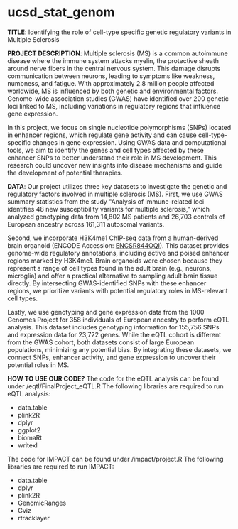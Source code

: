 # ucsd_stat_genom

**TITLE**: Identifying the role of cell-type specific genetic regulatory variants in Multiple Sclerosis

**PROJECT DESCRIPTION**: Multiple sclerosis (MS) is a common autoimmune disease where the immune system attacks myelin, the protective sheath around nerve fibers in the central nervous system. This damage disrupts communication between neurons, leading to symptoms like weakness, numbness, and fatigue. With approximately 2.8 million people affected worldwide, MS is influenced by both genetic and environmental factors. Genome-wide association studies (GWAS) have identified over 200 genetic loci linked to MS, including variations in regulatory regions that influence gene expression.

In this project, we focus on single nucleotide polymorphisms (SNPs) located in enhancer regions, which regulate gene activity and can cause cell-type-specific changes in gene expression. Using GWAS data and computational tools, we aim to identify the genes and cell types affected by these enhancer SNPs to better understand their role in MS development. This research could uncover new insights into disease mechanisms and guide the development of potential therapies.

**DATA**: Our project utilizes three key datasets to investigate the genetic and regulatory factors involved in multiple sclerosis (MS). First, we use GWAS summary statistics from the study "Analysis of immune-related loci identifies 48 new susceptibility variants for multiple sclerosis," which analyzed genotyping data from 14,802 MS patients and 26,703 controls of European ancestry across 161,311 autosomal variants. 

Second, we incorporate H3K4me1 ChIP-seq data from a human-derived brain organoid (ENCODE Accession: [ENCSR844OQI](https://www.encodeproject.org/experiments/ENCSR844OQI/)). This dataset provides genome-wide regulatory annotations, including active and poised enhancer regions marked by H3K4me1. Brain organoids were chosen because they represent a range of cell types found in the adult brain (e.g., neurons, microglia) and offer a practical alternative to sampling adult brain tissue directly. By intersecting GWAS-identified SNPs with these enhancer regions, we prioritize variants with potential regulatory roles in MS-relevant cell types.

Lastly, we use genotyping and gene expression data from the 1000 Genomes Project for 358 individuals of European ancestry to perform eQTL analysis. This dataset includes genotyping information for 155,756 SNPs and expression data for 23,722 genes. While the eQTL cohort is different from the GWAS cohort, both datasets consist of large European populations, minimizing any potential bias. By integrating these datasets, we connect SNPs, enhancer activity, and gene expression to uncover their potential roles in MS.

**HOW TO USE OUR CODE?**
The code for the eQTL analysis can be found under /eqtl/FinalProject_eQTL.R
The following libraries are required to run eQTL analysis:
- data.table
- plink2R
- dplyr
- ggplot2
- biomaRt
- writexl

The code for IMPACT can be found under /impact/project.R
The following libraries are required to run IMPACT:
- data.table
- dplyr
- plink2R
- GenomicRanges
- Gviz
- rtracklayer
